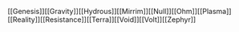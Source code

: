 [[Genesis]][[Gravity]][[Hydrous]][[Mirrim]][[Null]][[Ohm]][[Plasma]][[Reality]][[Resistance]][[Terra]][[Void]][[Volt]][[Zephyr]]
